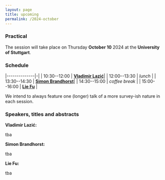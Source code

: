 ```yaml
---
layout: page
title: upcoming
permalink: /2024-october
---
```


### Practical

The session will take place on Thursday **October 10** 2024 at the **University of Stuttgart**.

### Schedule

|--------------|-|
| 10:30--12:00 | [**Vladimir Lazić**](#lazic)|
| 12:00--13:30 | _lunch_ |
| 13:30--14:30 | [**Simon Brandhorst**](#brandhorst)|
| 14:30--15:00 | _coffee break_ |
| 15:00--16:00 | [**Lie Fu**](#fu) |

We intend to always feature one (longer) talk of a more survey-ish nature in each session.

### Speakers, titles and abstracts

**Vladimir Lazić:**
<a name="lazic"></a>

tba

**Simon Brandhorst:**
<a name="brandhorst"></a>

tba

**Lie Fu:**
<a name="fu"></a>

tba

